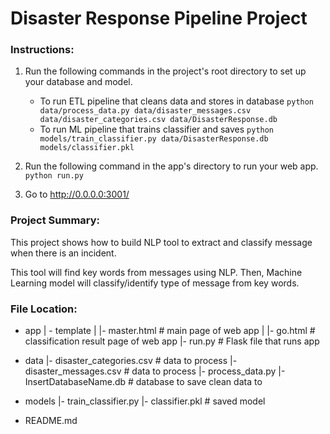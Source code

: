 # Disaster Response Pipeline Project

### Instructions:
1. Run the following commands in the project's root directory to set up your database and model.

    - To run ETL pipeline that cleans data and stores in database
        `python data/process_data.py data/disaster_messages.csv data/disaster_categories.csv data/DisasterResponse.db`
    - To run ML pipeline that trains classifier and saves
        `python models/train_classifier.py data/DisasterResponse.db models/classifier.pkl`

2. Run the following command in the app's directory to run your web app.
    `python run.py`

3. Go to http://0.0.0.0:3001/

### Project Summary:
This project shows how to build NLP tool to extract and classify message when there is an incident.

This tool will find key words from messages using NLP. Then, Machine Learning model will classify/identify type of message from key words.

### File Location:
- app
| - template
| |- master.html  # main page of web app
| |- go.html  # classification result page of web app
|- run.py  # Flask file that runs app

- data
|- disaster_categories.csv  # data to process 
|- disaster_messages.csv  # data to process
|- process_data.py
|- InsertDatabaseName.db   # database to save clean data to

- models
|- train_classifier.py
|- classifier.pkl  # saved model 

- README.md

